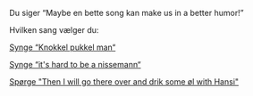 Du siger “Maybe en bette song kan make us in a better humor!”

Hvilken sang vælger du:

[Synge “Knokkel pukkel man“](https://www.youtube.com/watch?v=KPvqm28mL4Q)

[Synge “it's hard to be a nissemann“](https://www.youtube.com/watch?v=JqyjDQGS_Sg)

[Spørge "Then I will go there over and drik some øl with Hansi"](../velkommen.md)